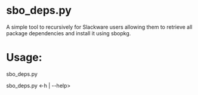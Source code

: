 # sbo_deps.py
A simple tool to recursively for Slackware users allowing them to retrieve all package dependencies and install it using sbopkg.

# Usage:
  sbo_deps.py <package name>
  
  sbo_deps.py <-h | --help>
  

